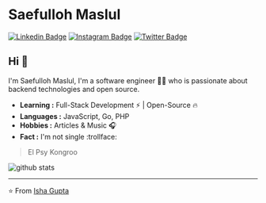 # Saefulloh Maslul 

[![Linkedin Badge](https://img.shields.io/badge/-Saefulloh_Maslul-blue?style=flat-square&logo=Linkedin&logoColor=white&link=https://www.linkedin.com/in/saefullohmaslul/)](https://www.linkedin.com/in/saefullohmaslul/)  [![Instagram Badge](https://img.shields.io/badge/-Saefulloh_Maslul-red?style=flat-square&logo=Instagram&logoColor=white&link=https://www.instagram.com/saefullohmaslul/)](https://www.instagram.com/saefullohmaslul/)  [![Twitter Badge](https://img.shields.io/badge/-saefullohmaslul-1ca0f1?style=flat-square&logo=twitter&logoColor=white&link=https://twitter.com/saefullohmaslul)](https://twitter.com/saefullohmaslul)

## Hi :clap:

I'm Saefulloh Maslul, I'm a software engineer :man_technologist: who is passionate about backend technologies and open source. 

-  **Learning :** Full-Stack Development :zap: | Open-Source :fire:	
-  **Languages :** JavaScript, Go, PHP
-  **Hobbies :** Articles & Music :headphones:
-  **Fact :** I'm not single :trollface: 

> El Psy Kongroo


![github stats](https://github-readme-stats.vercel.app/api?username=saefullohmaslul&show_icons=true)

---------------------------------------------------------------------------------------------------------------------------------------------------------------------------------


⭐️ From [Isha Gupta](https://github.com/Isha2103)